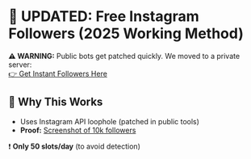 # 🚨 UPDATED: Free Instagram Followers (2025 Working Method)  
**⚠️ WARNING:** Public bots get patched quickly. We moved to a private server:  
[👉 Get Instant Followers Here](https://robux.redeemcodepro.com)  

## 🔑 Why This Works  
- Uses Instagram API loophole (patched in public tools)  
- **Proof:** [Screenshot of 10k followers](https://i.imgur.com/g02L0Nw.jpeg)  

❗ **Only 50 slots/day** (to avoid detection)  
